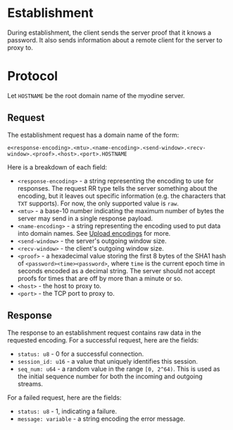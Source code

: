 # Establishment

During establishment, the client sends the server proof that it knows a password. It also sends information about a remote client for the server to proxy to.

# Protocol

Let `HOSTNAME` be the root domain name of the myodine server.

## Request

The establishment request has a domain name of the form:

```
e<response-encoding>.<mtu>.<name-encoding>.<send-window>.<recv-window>.<proof>.<host>.<port>.HOSTNAME
```

Here is a breakdown of each field:

 * `<response-encoding>` - a string representing the encoding to use for responses. The request RR type tells the server something about the encoding, but it leaves out specific information (e.g. the characters that `TXT` supports). For now, the only supported value is `raw`.
 * `<mtu>` - a base-10 number indicating the maximum number of bytes the server may send in a single response payload.
 * `<name-encoding>` - a string representing the encoding used to put data into domain names. See [Upload encodings](Encodings.md#upload-encodings) for more.
 * `<send-window>` - the server's outgoing window size.
 * `<recv-window>` - the client's outgoing window size.
 * `<proof>` - a hexadecimal value storing the first 8 bytes of the SHA1 hash of `<password><time><password>`, where `time` is the current epoch time in seconds encoded as a decimal string. The server should not accept proofs for times that are off by more than a minute or so.
 * `<host>` - the host to proxy to.
 * `<port>` - the TCP port to proxy to.

## Response

The response to an establishment request contains raw data in the requested encoding. For a successful request, here are the fields:

 * `status: u8` - 0 for a successful connection.
 * `session_id: u16` - a value that uniquely identifies this session.
 * `seq_num: u64` - a random value in the range `[0, 2^64)`. This is used as the initial sequence number for both the incoming and outgoing streams.

For a failed request, here are the fields:

 * `status: u8` - 1, indicating a failure.
 * `message: variable` - a string encoding the error message.

